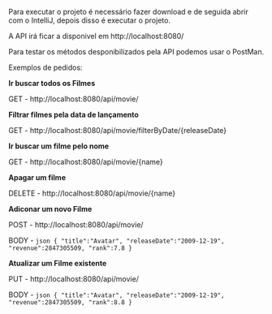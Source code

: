 Para executar o projeto é necessário fazer download e de seguida abrir com o IntelliJ, depois disso é executar o projeto.

A API irá ficar a disponivel em http://localhost:8080/

Para testar os métodos desponibilizados pela API podemos usar o PostMan.

Exemplos de pedidos:

**Ir buscar todos os Filmes**

GET - http://localhost:8080/api/movie/

**Filtrar filmes pela data de lançamento**

GET - http://localhost:8080/api/movie/filterByDate/{releaseDate}

**Ir buscar um filme pelo nome**

GET - http://localhost:8080/api/movie/{name}

**Apagar um filme**

DELETE - http://localhost:8080/api/movie/{name}

**Adiconar um novo Filme**

POST - http://localhost:8080/api/movie/

BODY - ```json
{
"title":"Avatar",
"releaseDate":"2009-12-19",
"revenue":2847305509,
"rank":7.8
}```

**Atualizar um Filme existente**

PUT - http://localhost:8080/api/movie/

BODY - ```json
{
"title":"Avatar",
"releaseDate":"2009-12-19",
"revenue":2847305509,
"rank":8.8
}```

